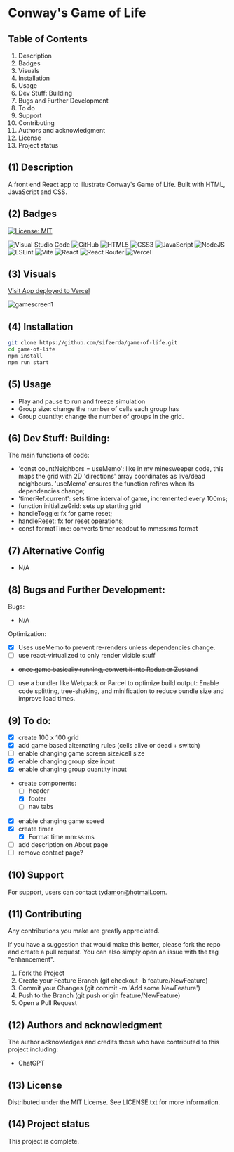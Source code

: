 # Conway's Game of Life

## Table of Contents

1. Description
2. Badges
3. Visuals
4. Installation
5. Usage
6. Dev Stuff: Building
7. Bugs and Further Development
8. To do
9. Support
10. Contributing 
11. Authors and acknowledgment
12. License
13. Project status

## (1) Description

A front end React app to illustrate Conway's Game of Life. Built with HTML, JavaScript and CSS.

## (2) Badges

[![License: MIT](https://img.shields.io/badge/License-MIT-yellow.svg)](https://opensource.org/licenses/MIT) 

![Visual Studio Code](https://img.shields.io/badge/Visual%20Studio%20Code-0078d7.svg?style=for-the-badge&logo=visual-studio-code&logoColor=white) 
![GitHub](https://img.shields.io/badge/github-%23121011.svg?style=for-the-badge&logo=github&logoColor=white) 
![HTML5](https://img.shields.io/badge/html5-%23E34F26.svg?style=for-the-badge&logo=html5&logoColor=white)
![CSS3](https://img.shields.io/badge/css3-%231572B6.svg?style=for-the-badge&logo=css3&logoColor=white)
![JavaScript](https://img.shields.io/badge/javascript-%23323330.svg?style=for-the-badge&logo=javascript&logoColor=%23F7DF1E) 
![NodeJS](https://img.shields.io/badge/node.js-6DA55F?style=for-the-badge&logo=node.js&logoColor=white)
![ESLint](https://img.shields.io/badge/ESLint-4B3263?style=for-the-badge&logo=eslint&logoColor=white)
![Vite](https://img.shields.io/badge/vite-%23646CFF.svg?style=for-the-badge&logo=vite&logoColor=white) 
![React](https://img.shields.io/badge/react-%2320232a.svg?style=for-the-badge&logo=react&logoColor=%2361DAFB)
![React Router](https://img.shields.io/badge/React_Router-CA4245?style=for-the-badge&logo=react-router&logoColor=white)
![Vercel](https://img.shields.io/badge/vercel-%23000000.svg?style=for-the-badge&logo=vercel&logoColor=white)

## (3) Visuals

[Visit App deployed to Vercel](https://game-of-life-49sl.vercel.app/)

![gamescreen1](https://github.com/user-attachments/assets/08ebb135-f943-4916-8122-88fc6a7a2001)


## (4) Installation

```bash
git clone https://github.com/sifzerda/game-of-life.git
cd game-of-life
npm install
npm run start
```

## (5) Usage

+ Play and pause to run and freeze simulation
+ Group size: change the number of cells each group has
+ Group quantity: change the number of groups in the grid.

## (6) Dev Stuff: Building:

The main functions of code:

- 'const countNeighbors = useMemo': like in my minesweeper code, this maps the grid with 2D 'directions' array coordinates as live/dead neighbours. 'useMemo' ensures the function refires when its dependencies change;
- 'timerRef.current': sets time interval of game, incremented every 100ms;
- function initializeGrid: sets up starting grid
- handleToggle: fx for game reset;
- handleReset: fx for reset operations;
- const formatTime: converts timer readout to mm:ss:ms format

## (7) Alternative Config

- N/A

## (8) Bugs and Further Development: 

Bugs:
- N/A

Optimization:
- [x] Uses useMemo to prevent re-renders unless dependencies change.
- [ ] use react-virtualized to only render visible stuff
- ~~once game basically running, convert it into Redux or Zustand~~
- [ ] use a bundler like Webpack or Parcel to optimize build output: Enable code splitting, tree-shaking, and minification to reduce bundle size and improve load times.

## (9) To do: 

- [x] create 100 x 100 grid
- [x] add game based alternating rules (cells alive or dead + switch)
- [ ] enable changing game screen size/cell size
- [x] enable changing group size input
- [x] enable changing group quantity input
 - create components:
   - [ ] header
   - [x] footer
   - [ ] nav tabs
- [x] enable changing game speed
- [x] create timer
  - [x] Format time mm:ss:ms
- [ ] add description on About page
- [ ] remove contact page?

## (10) Support

For support, users can contact tydamon@hotmail.com.

## (11) Contributing

Any contributions you make are greatly appreciated.

If you have a suggestion that would make this better, please fork the repo and create a pull request. You can also simply open an issue with the tag "enhancement". 
1. Fork the Project
2. Create your Feature Branch (git checkout -b feature/NewFeature)
3. Commit your Changes (git commit -m 'Add some NewFeature')
4. Push to the Branch (git push origin feature/NewFeature)
5. Open a Pull Request

## (12) Authors and acknowledgment

The author acknowledges and credits those who have contributed to this project including:

- ChatGPT

## (13) License

Distributed under the MIT License. See LICENSE.txt for more information.

## (14) Project status

This project is complete.
